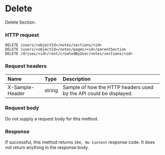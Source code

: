 # Delete

Delete Section.
### HTTP request
```http
DELETE /users/<objectId>/notes/sections/<id>
DELETE /users/<objectId>/notes/pages/<id>/parentSection
DELETE /drives/<id>/root/createdByUser/notes/sections/<id>

```
### Request headers
| Name       | Type | Description|
|:---------------|:--------|:----------|
| X-Sample-Header  | string  | Sample of how the HTTP headers used by the API could be displayed.|

### Request body
Do not supply a request body for this method.


### Response
If successful, this method returns `204, No Content` response code. It does not return anything in the response body.

